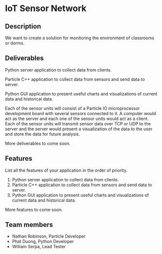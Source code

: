 # IoT Sensor Network


## Description

We want to create a solution for monitoring the environment of classrooms or dorms.

## Deliverables

Python server application to collect data from clients.

Particle C++ application to collect data from sensors and send data to server.

Python GUI application to present useful charts and visualizations of current data and historical data.


Each of the sensor units will consist of a Particle IO microprocessor development board with several sensors connected to it. A computer would act as the server and each one of the sensor units would act as a client. Each of the sensor units will transmit sensor data over TCP or UDP to the server and the server would present a visualization of the data to the user and store the data for future analysis.

More deliverables to come soon.



## Features 
List all the features of your application in the order of priority.

1. Python server application to collect data from clients.
2. Particle C++ application to collect data from sensors and send data to server.
3. Python GUI application to present useful charts and visualizations of current data and historical data.

More features to come soon.


## Team members

* Nathan Robinson, Particle Developer
* Phat Duong, Python Developer
* William Serpa, Lead Tester

